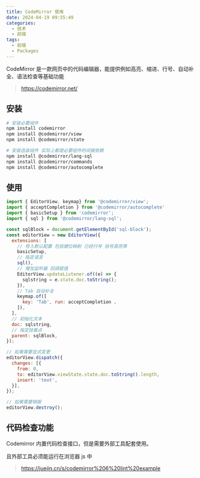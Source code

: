 ```yaml
---
title: CodeMirror 使用
date: 2024-04-19 09:55:49
categories:
  - 技术
  - 前端
tags:
  - 前端
  - Packages
---
```


CodeMirror 是一款网页中的代码编辑器，能提供例如高亮、缩进、行号、自动补全、语法检查等基础功能

> https://codemirror.net/

<!-- more -->

## 安装

```bash
# 安装必要组件
npm install codemirror
npm install @codemirror/view
npm install @codemirror/state

# 安装选装组件 实际上都是必要组件的间接依赖
npm install @codemirror/lang-sql
npm install @codemirror/commands
npm install @codemirror/autocomplete
```

## 使用

```js
import { EditorView, keymap} from '@codemirror/view';
import { acceptCompletion } from '@codemirror/autocomplete'
import { basicSetup } from 'codemirror';
import { sql } from '@codemirror/lang-sql';

const sqlBlock = document.getElementById('sql-block');
const editorView = new EditorView({
  extensions: [
    // 导入默认配置 包括键位映射 已经行号 括号高亮等
    basicSetup,
    // 指定语言
    sql(),
    // 增加监听器 回调赋值
    EditorView.updateListener.of((e) => {
      sqlstring = e.state.doc.toString();
    }),
    // Tab 自动补全
    keymap.of([
      key: 'Tab', run: acceptCompletion ,
    ]),
  ],
  // 初始化文本
  doc: sqlstring,
  // 指定挂载点
  parent: sqlBlock,
});

// 如果需要显式变更
editorView.dispatch({
  changes: [{
    from: 0,
    to: editorView.viewState.state.doc.toString().length,
    insert: 'text',
  }],
});

// 如果需要销毁
editorView.destroy();
```

## 代码检查功能

Codemirror 内置代码检查接口，但是需要外部工具配套使用。

且外部工具必须能运行在浏览器 js 中

> https://juejin.cn/s/codemirror%206%20lint%20example
